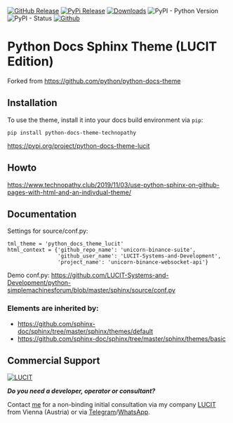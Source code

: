 [![GitHub Release](https://img.shields.io/github/release/LUCIT-Systems-and-Development/python-docs-theme-technopathy.svg?label=github)](https://github.com/LUCIT-Systems-and-Development/python-docs-theme-technopathy/releases)
[![PyPi Release](https://img.shields.io/pypi/v/python-docs-theme-technopathy?color=blue)](https://pypi.org/project/python-docs-theme-technopathy/)
[![Downloads](https://pepy.tech/badge/python-docs-theme-technopathy)](https://pepy.tech/project/python-docs-theme-technopathy)
![PyPI - Python Version](https://img.shields.io/pypi/pyversions/python-docs-theme-technopathy.svg) 
![PyPI - Status](https://img.shields.io/pypi/status/python-docs-theme-technopathy.svg) 
[![Github](https://img.shields.io/badge/source-github-orange)](https://github.com/LUCIT-Systems-and-Development/python-docs-theme-technopathy)

# Python Docs Sphinx Theme (LUCIT Edition)
Forked from https://github.com/python/python-docs-theme

## Installation

To use the theme, install it into your docs build environment via `pip`:
```
pip install python-docs-theme-technopathy
```
https://pypi.org/project/python-docs-theme-lucit

## Howto
https://www.technopathy.club/2019/11/03/use-python-sphinx-on-github-pages-with-html-and-an-indivdual-theme/

## Documentation
Settings for source/conf.py:
```
tml_theme = 'python_docs_theme_lucit'
html_context = {'github_repo_name': 'unicorn-binance-suite',
                'github_user_name': 'LUCIT-Systems-and-Development',
                'project_name': 'unicorn-binance-websocket-api'}
```
Demo conf.py: https://github.com/LUCIT-Systems-and-Development/python-simplemachinesforum/blob/master/sphinx/source/conf.py

### Elements are inherited by:
- https://github.com/sphinx-doc/sphinx/tree/master/sphinx/themes/default
- https://github.com/sphinx-doc/sphinx/tree/master/sphinx/themes/basic

## Commercial Support
[![LUCIT](https://www.lucit.tech/files/images/logos/LUCIT-LOGO-TRANS-PLAIN-NEW.png)](https://www.lucit.tech)

***Do you need a developer, operator or consultant?***

Contact [me](https://about.me/oliver-zehentleitner) for a non-binding initial consultation via my company 
[LUCIT](https://www.lucit.tech) from Vienna (Austria) or via [Telegram](https://t.me/LUCIT_OZ)/[WhatsApp](https://wa.me/436602456535).